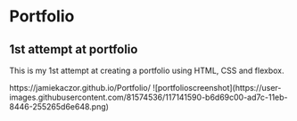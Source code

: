# Portfolio
## 1st attempt at portfolio
<p>This is my 1st attempt at creating a portfolio using HTML, CSS and flexbox.</p>
https://jamiekaczor.github.io/Portfolio/
![portfolioscreenshot](https://user-images.githubusercontent.com/81574536/117141590-b6d69c00-ad7c-11eb-8446-255265d6e648.png)

